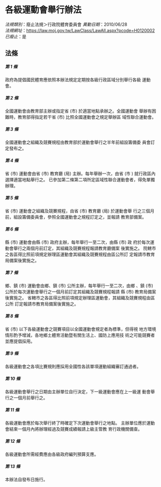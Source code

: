 # 各級運動會舉行辦法

*法規類別*：廢止法規＞行政院體育委員會
*異動日期*：2010/06/28  
*法規網址*：https://law.moj.gov.tw/LawClass/LawAll.aspx?pcode=H0120002
*已廢止*：是


## 法條
##### 第 1 條
政府為提倡國民體育應依照本辦法規定定期按各級行政區域分別舉行各級
運動會。

##### 第 2 條
全國運動會由教育部主辦或指定省 (市) 於適當地點承辦之。全國運動會
舉辦有困難時，教育部得指定若干省 (市) 比照全國運動會之規定舉辦區
域性聯合運動會。

##### 第 3 條
全國運動會之組織及競賽規程由教育部於運動會舉行之半年前組設籌備委
員會訂定發布之。

##### 第 4 條
省 (市) 運動會由省 (市) 教育廳 (局) 主辦。每年舉辦一次，由省 (市
) 就行政區內選擇適當地點舉行之。
已參加第二條第二項所定區域性聯合運動會者，得免單獨辦理。

##### 第 5 條
省 (市) 運動會之組織及競賽規程，由省 (市) 教育廳 (局) 於運動會舉
行之三個月前，組設籌備委員會，參照全國運動會之規程訂定之，並報請
教育部備案。

##### 第 6 條
縣 (市) 運動會由縣 (市) 政府主辦，每年舉行一至二次，由縣 (市) 政
府於每次運動會舉行之兩個月前訂定，其組織及競賽規程報請教育廳備案
後實施之。
院轄市之各區得比照前項規定辦理區運動會其組織及競賽規程由區公所訂
定報請市教育局備案後實施之。

##### 第 7 條
鄉、鎮 (市) 運動會由鄉、鎮 (市) 公所主辦，每年舉行一至二次，由鄉
、鎮 (市) 公所於每次運動會舉行之一個月前訂定其組織及競賽規程報請
縣 (市) 教育局備案後實施之。
省轄市之各區得比照前項規定辦理區運動會，其組織及競賽規程由區公所
訂定報請市教育局備案後實施之。

##### 第 8 條
省 (市) 以下各級運動會之競賽項目以全國運動會規定者為標準，但得視
地方環境情形酌予增減，各地鄉土體育活動暨有關生活上、國防上應用技
術之可能競賽者並應提倡採用。

##### 第 9 條
各級運動會之各項比賽規則應採用全國性各該單項運動組織審訂通過者。

##### 第 10 條
各級運動會舉行之日期由主辦單位自行決定，下一級運動會應在上一級運
動會舉行之一個月前舉行之。

##### 第 11 條
各級運動會應於每次舉行終了時確定下次運動會舉行之地點。
主辦單位應於運動會結束一個月內將辦理經過及競賽成績報請上級主管教
育行政機關備查。

##### 第 12 條
各級運動會所需經費應由各級政府編列預算支應。

##### 第 13 條
本辦法自發布日施行。


